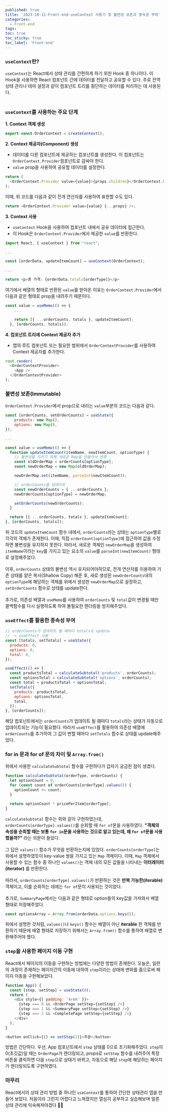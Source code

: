 ```yaml
---
published: true
title: '2023-10-11-Front-end-useContext 사용기 및 불변성 보존과 종속성 부여'
categories:
  - Front-end
tags:
toc: true
toc_sticky: true
toc_label: 'Front-end'
---
```


### `useContext`란?

`useContext`는 React에서 상태 관리를 간편하게 하기 위한 Hook 중 하나이다. 이 Hook을 사용하면 React 컴포넌트 간에 데이터를 전달하고 공유할 수 있다. 주로 전역 상태 관리나 테마 설정과 같이 컴포넌트 트리를 횡단하는 데이터를 처리하는 데 사용된다.
<br />
<br />

### `useContext`를 사용하는 주요 단계

**1. Context 객체 생성**

```javascript
export const OrderContext = createContext();
```

**2. Context 제공자(Component) 생성**

- 데이터를 다른 컴포넌트에 제공하는 컴포넌트를 생성한다. 이 컴포넌트는 `OrderContext.Provider`컴포넌트로 감싸야 한다.
- `value` prop을 사용하여 공유할 데이터를 설정한다.

```javascript
return (
  <OrderContext.Provider value={value}>{props.children}</OrderContext.Provider>
);
```

이때, 위 코드를 다음과 같이 전개 연산자를 사용하여 표현할 수도 있다.

```javascript
return <OrderContext.Provider value={value} {...props} />;
```

**3. Context 사용**

- `useContext` Hook을 사용하여 컴포넌트 내에서 공유 데이터에 접근한다.
- 이 Hook은 `OrderContext.Provider`에서 제공한 `value`를 반환한다.

```javascript
import React, { useContext } from "react";

...

const [orderData, updateItemCount] = useContext(OrderContext);

...

return <p>총 가격: {orderData.totals[orderType]}</p>
```

여기에서 배열의 형태로 반환된 `value`를 받아온 이유는 `OrderContext.Provider`에서 다음과 같은 형태로 prop을 내려주기 때문이다.

```javascript
const value = useMemo(() => {
    ...

    return [{ ...orderCounts, totals }, updateItemCount];
  }, [orderCounts, totals]);
```

**4. 컴포넌트 트리에 Context 제공자 추가**

- 앱의 루트 컴포넌트 또는 필요한 범위에서 `OrderContextProvider`를 사용하여 Context 제공자를 추가한다.

```javascript
root.render(
  <OrderContextProvider>
    <App />
  </OrderContextProvider>
);
```

### 불변성 보존(Immutable)

`OrderContext.Provider`에서 prop으로 내리는 `value`부분의 코드는 다음과 같다.

```javascript
const [orderCounts, setOrderCounts] = useState({
    products: new Map(),
    options: new Map(),
});

...

const value = useMemo(() => {
  function updateItemCount(itemName, newItemCount, optionType) {
    // 불변성을 지키기 위해 새로운 Map을 만들어서 반환
    const oldOrderMap = orderCounts[optionType];
    const newOrderMap = new Map(oldOrderMap);

    newOrderMap.set(itemName, parseInt(newItemCount));

    // orderCounts를 업데이트
    const newOrderCounts = { ...orderCounts };
    newOrderCounts[optionType] = newOrderMap;

    setOrderCounts(newOrderCounts);
  }

  return [{ ...orderCounts, totals }, updateItemCount];
}, [orderCounts, totals]);
```

위 코드의 `updateItemCount` 함수 내에서, `orderCounts`라는 상태는 `optionType`별로 각각의 객체가 존재한다. 이때, 직접 `orderCount[optionType]`에 접근하여 값을 수정하면 불변성을 유지하지 못한다. 따라서, 새로운 객체인 `newOrderMap`을 생성하여 `itemName`이라는 `key`를 가지고 있는 요소의 `value`를 `parseInt(newItemCount)` 형태로 설정해주었다.
<br />
<br />
이후, `orderCounts` 상태의 불변성 역시 유지되어야하므로, 전개 연산자를 이용하여 기존 상태를 얕은 복사(Shallow Copy) 해준 후, 새로 생성된 `newOrderCounts`내의 `optionType`에 해당하는 객체를 위에서 생성한 `newOrderMap`으로 설정하고, `setOrderCounts` 함수로 상태를 update한다.
<br />
<br />
추가로, 의존성 배열과 `useMemo`를 사용하여 `orderCounts` 및 `total`값이 변경될 때만 콜백함수를 다시 실행하도록 하여 불필요한 렌더링을 방지해주었다.

### `useEffect`를 활용한 종속성 부여

```javascript
// orderCounts가 업데이트 될 때마다 totals도 update
// -> useEffect 사용
const [totals, setTotals] = useState({
  products: 0,
  options: 0,
  total: 0,
});

useEffect(() => {
  const productsTotal = calculateSubtotal('products', orderCounts);
  const optionsTotal = calculateSubtotal('options', orderCounts);
  const total = productsTotal + optionsTotal;
  setTotals({
    products: productsTotal,
    options: optionsTotal,
    total,
  });
}, [orderCounts]);
```

해당 컴포넌트에서는 `orderCounts`가 업데이트 될 떄마다 `totals`라는 상태가 자동으로 업데이트되는 기능이 필요했다. 따라서 `useEffect`를 활용하여 의존성 배열에 `orderCounts`를 추가하여 그 값이 변할 때마다 `setTotals` 함수로 상태를 update해주었다.

### for in 문과 for of 문의 차이 및 `Array.from()`

위에서 사용한 `calculateSubtotal` 함수를 구현하다가 갑자기 궁금한 점이 생겼다.

```javascript
function calculateSubtotal(orderType, orderCounts) {
  let optionCount = 0;
  for (const count of orderCounts[orderType].values()) {
    optionCount += count;
  }

  return optionCount * pricePerItem[orderType];
}
```

`calculateSubtotal` 함수는 위와 같이 구현하였는데, `orderCounts[orderType].values()`를 순회할 때 `for of`문을 사용하였다. **"객체의 속성을 순회할 때는 보통 `for in`문을 사용하는 것으로 알고 있는데, 왜 `for of`문을 사용했을까?"** 라는 의문이 들었다.
<br />
<br />
그 답은 `values()` 함수가 무엇을 반환하는지에 있었다. `orderCounts[orderType]`는 위에서 설명하였듯이 key-value 쌍을 가지고 있는 `Map` 객체이다. 이때, `Map` 객체에서 사용할 수 있는 함수 중 하나인 `values()`는 객체 내의 모든 값들을 나타내는 **이터레이터(iterator)** 를 반환한다.
<br />
<br />
따라서, `orderCounts[orderType].values()`가 반환하는 것은 **반복 가능한(iterable)** 객체이고, 이를 순회하는 데에는 `for of`문이 사용되는 것이었다.
<br />
<br />
추가로, `SummaryPage`에서는 다음과 같은 형태로 option들의 key값을 가져와서 배열 형태로 저장해주었다.

```javascript
const optionsArray = Array.from(orderData.options.keys());
```

위에서 설명한 것처럼, `values()`나 `keys()` 함수는 배열이 아닌 **iterable** 한 객체를 반환하기 때문에 배열 형태로 저장하기 위해서는 `Array.from()` 함수를 통하여 배열로 변환해주어야 했다.

### `step`을 사용한 페이지 이동 구현

React에서 페이지의 이동을 구현하는 방법에는 다양한 방법이 존재한다. 오늘은, 일련의 과정이 존재하는 페이지간의 이동에 대하여 `step`이라는 상태에 변화를 줌으로써 페이지 이동을 구현해보았다.

```javascript
function App() {
  const [step, setStep] = useState(0);
  return (
    <div style={{ padding: '4rem' }}>
      {step === 0 && <OrderPage setStep={setStep} />}
      {step === 1 && <SummaryPage setStep={setStep} />}
      {step === 2 && <CompletePage setStep={setStep} />}
    </div>
  );
}
```

```javascript
<button onClick={() => setStep(1)}>주문</button>
```

방법은 간단하다. 우선, App 컴포넌트에서 `step` 상태를 0으로 초기화해주었다. `step`이 0(초깃값)일 때는 `OrderPage`가 렌더링되고, props로 `setStep` 함수를 내려주어 특정 버튼을 클릭하면 다음 `step`으로 상태가 바뀌고, 자동으로 해당 `step`에 해당하는 페이지가 렌더링되도록 구현하였다.

### 마무리

React에서의 상태 관리 방법 중 하나인 `useContext`를 통하여 간단한 상태관리 앱을 만들어 보았다. 처음이라 그런지 어렵다고 느껴졌지만 열심히 공부하고 실습해보며 얼른 상태 관리에 익숙해져야겠다 🙌🙌

